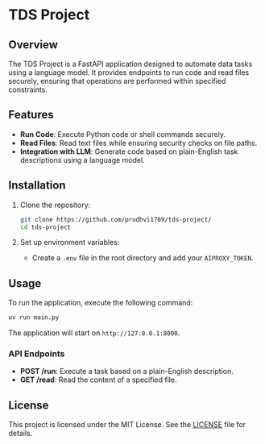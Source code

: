 # TDS Project

## Overview
The TDS Project is a FastAPI application designed to automate data tasks using a language model. It provides endpoints to run code and read files securely, ensuring that operations are performed within specified constraints.

## Features
- **Run Code**: Execute Python code or shell commands securely.
- **Read Files**: Read text files while ensuring security checks on file paths.
- **Integration with LLM**: Generate code based on plain-English task descriptions using a language model.

## Installation
1. Clone the repository:
   ```bash
   git clone https://github.com/prudhvi1709/tds-project/
   cd tds-project
   ```

3. Set up environment variables:
   - Create a `.env` file in the root directory and add your `AIPROXY_TOKEN`.

## Usage
To run the application, execute the following command:
```bash
uv run main.py
```

The application will start on `http://127.0.0.1:8000`.

### API Endpoints
- **POST /run**: Execute a task based on a plain-English description.
- **GET /read**: Read the content of a specified file.

## License
This project is licensed under the MIT License. See the [LICENSE](LICENSE) file for details.
